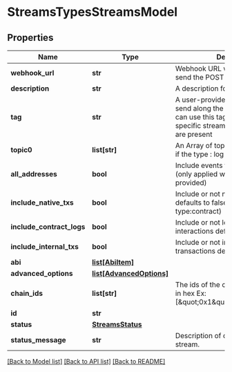 # StreamsTypesStreamsModel

## Properties
Name | Type | Description | Notes
------------ | ------------- | ------------- | -------------
**webhook_url** | **str** | Webhook URL where moralis will send the POST request. | 
**description** | **str** | A description for this stream | 
**tag** | **str** | A user-provided tag that will be send along the webhook, the user can use this tag to identify the specific stream if multiple streams are present | 
**topic0** | **list[str]** | An Array of topic0&#x27;s in hex, required if the type : log | [optional] 
**all_addresses** | **bool** | Include events for all addresses (only applied when abi and topic0 is provided) | [optional] 
**include_native_txs** | **bool** | Include or not native transactions defaults to false (only applied when type:contract) | [optional] 
**include_contract_logs** | **bool** | Include or not logs of contract interactions defaults to false | [optional] 
**include_internal_txs** | **bool** | Include or not include internal transactions defaults to false | [optional] 
**abi** | [**list[AbiItem]**](AbiItem.md) |  | [optional] 
**advanced_options** | [**list[AdvancedOptions]**](AdvancedOptions.md) |  | [optional] 
**chain_ids** | **list[str]** | The ids of the chains for this stream in hex Ex: [\&quot;0x1\&quot;,\&quot;0x38\&quot;] | 
**id** | **str** |  | 
**status** | [**StreamsStatus**](StreamsStatus.md) |  | 
**status_message** | **str** | Description of current status of stream. | 

[[Back to Model list]](../README.md#documentation-for-models) [[Back to API list]](../README.md#documentation-for-api-endpoints) [[Back to README]](../README.md)

